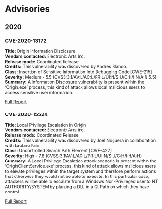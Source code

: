# Advisories

## 2020

### CVE-2020-13172

**Title:** Origin Information Disclosure  
**Vendors contacted:** Electronic Arts Inc.  
**Release mode:** Coordinated Release  
**Credits:** This vulnerability was discovered by Andres Blanco.  
**Class:** Insertion of Sensitive Information Into Debugging Code [CWE-215]  
**Severity:** Medium - 5.5 (CVSS:3.1/AV:L/AC:L/PR:L/UI:N/S:U/C:H/I:N/A:N 5.5)  
**Summary:** A Information Disclosure vulnerability is present within the ‘Origin.exe’ process, this kind of attack allows local malicious users to access sensitive user information.

[Full Report](2020/CVE-2020-13172.pdf)

### CVE-2020-15524

**Title:** Local Privilege Escalation in Origin  
**Vendors contacted:** Electronic Arts Inc.  
**Release mode:** Coordinated Release  
**Credits:** This vulnerability was discovered by Joel Noguera in collaboration with Lautaro Fain.  
**Class:** Uncontrolled Search Path Element [CWE-427]  
**Severity:** High - 7.8 (CVSS:3.1/AV:L/AC:L/PR:L/UI:N/S:U/C:H/I:H/A:H)  
**Summary:** A Local Privilege Escalation attack scenario is present within the ‘OriginClientService.exe’ process, this kind of attack allows malicious users to elevate privileges within the target system and therefore perform actions that otherwise they would not be able to execute. In this particular case, attackers will be able to escalate from a Windows Non-Privileged user to NT AUTHORITY/SYSTEM by planting a DLL in a Qt Path on which they have control.

[Full Report](2020/CVE-2020-15524.pdf)

